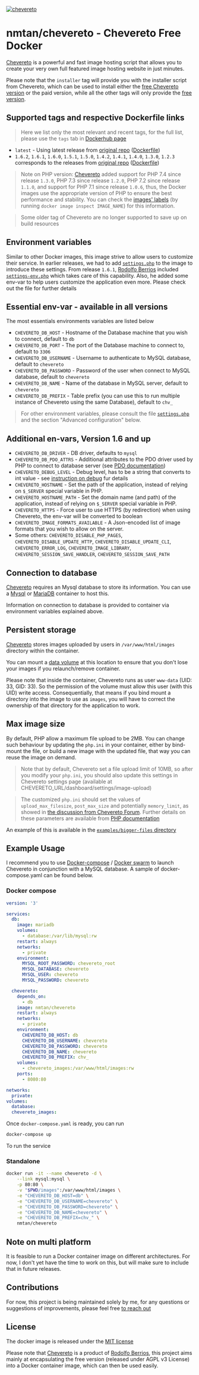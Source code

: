 [cheveretourl]: https://chevereto.com/
[cheveretogithub]: https://github.com/rodber/chevereto-free

[![chevereto](http://chevereto.com/app/themes/v3/img/chevereto-blue.svg)][cheveretourl]

# nmtan/chevereto - Chevereto Free Docker

[Chevereto][cheveretourl] is a powerful and fast image hosting script that allows you to create your very own full featured image hosting website in just minutes.

Please note that the `installer` tag will provide you with the installer script
from Chevereto, which can be used to install either the [free Chevereto version][cheveretogithub]
or the paid version, while all the other tags will only provide the [free version][cheveretogithub].

## Supported tags and respective Dockerfile links

> Here we list only the most relevant and recent tags, for the full list, please
use the `tags` tab in [Dockerhub page](https://hub.docker.com/r/nmtan/chevereto)

* `latest` - Using latest release from [original repo][cheveretogithub] ([Dockerfile](https://github.com/tanmng/docker-chevereto/blob/master/latest/Dockerfile))
* `1.6.2`, `1.6.1`, `1.6.0`, `1.5.1`, `1.5.0`, `1.4.2`, `1.4.1`, `1.4.0`, `1.3.0`, `1.2.3` corresponds to the releases from [original repo][cheveretogithub] ([Dockerfile](https://github.com/tanmng/docker-chevereto/blob/master/latest/Dockerfile))


> Note on PHP version: [Chevereto](cheveretourl) added support for PHP 7.4 since release `1.3.0`, PHP 7.3 since release `1.2.0`, PHP 7.2 since release `1.1.0`, and support for PHP 7.1 since release `1.0.6`, thus, the Docker images use the appropriate version of PHP to ensure the best performance and stability. You can check the [images' labels](https://docs.docker.com/config/labels-custom-metadata/) (by running `docker image inspect IMAGE_NAME`) for this information.

> Some older tag of Chevereto are no longer supported to save up on build resources

## Environment variables

Similar to other Docker images, this image strive to allow users to customize their service. In earlier releases, we had to add [`settings.php`](https://github.com/tanmng/docker-chevereto/blob/master/settings.php) to the image to introduce these settings. From release `1.6.1`, [Rodolfo Berrios](http://rodolfoberrios.com/) included [`settings-env.php`](https://github.com/rodber/chevereto-free/blob/1.6/app/settings-env.php) which takes care of this capability. Also, he added some env-var to help users customize the application even more. Please check out the file for further details

## Essential env-var - available in all versions

The most essentials environments variables are listed below

* `CHEVERETO_DB_HOST` - Hostname of the Database machine that you wish to connect, default to `db`
* `CHEVERETO_DB_PORT` - The port of the Database machine to connect to, default to `3306`
* `CHEVERETO_DB_USERNAME` - Username to authenticate to MySQL database, default to `chevereto`
* `CHEVERETO_DB_PASSWORD` - Password of the user when connect to MySQL database, default to `chevereto`
* `CHEVERETO_DB_NAME` - Name of the database in MySQL server, default to `chevereto`
* `CHEVERETO_DB_PREFIX` - Table prefix (you can use this to run multiple instance of Chevereto using the same Database), default to `chv_`

> For other environment variables, please consult the file [`settings.php`](https://github.com/tanmng/docker-chevereto/blob/master/settings.php) and the section "Advanced configuration" below.

## Additional en-vars, Version 1.6 and up

* `CHEVERETO_DB_DRIVER` - DB driver, defaults to `mysql`
* `CHEVERETO_DB_PDO_ATTRS` - Additional attributes to the PDO driver used by PHP to connect to database server (see [PDO documentation](https://www.php.net/manual/en/ref.pdo-mysql.php))
* `CHEVERETO_DEBUG_LEVEL` - Debug level, has to be a string that converts to int value - see [instruction on debug](https://chevereto-free.github.io/manual/troubleshooting/debug.html#debug) fur details
* `CHEVERETO_HOSTNAME` - Set the path of the application, instead of relying on `$_SERVER` special variable in PHP.
* `CHEVERETO_HOSTNAME_PATH` - Set the domain name (and path) of the application, instead of relying on `$_SERVER` special variable in PHP.
* `CHEVERETO_HTTPS` - Force user to use HTTPS (by redirection) when using Chevereto, the env-var will be converted to boolean
* `CHEVERETO_IMAGE_FORMATS_AVAILABLE` - A Json-encoded list of image formats that you wish to allow on the server.
* Some others: `CHEVERETO_DISABLE_PHP_PAGES`, `CHEVERETO_DISABLE_UPDATE_HTTP`, `CHEVERETO_DISABLE_UPDATE_CLI`, `CHEVERETO_ERROR_LOG`, `CHEVERETO_IMAGE_LIBRARY`, `CHEVERETO_SESSION_SAVE_HANDLER`, `CHEVERETO_SESSION_SAVE_PATH`

## Connection to database

[Chevereto][cheveretourl] requires an Mysql database to store its information. You can use a [Mysql](https://hub.docker.com/_/mysql/) or [MariaDB](https://hub.docker.com/_/mariadb/) container to host this.

Information on connection to database is provided to container via environment variables explained above.

## Persistent storage

[Chevereto][cheveretourl] stores images uploaded by users in `/var/www/html/images` directory within the container.

You can mount a [data volume](https://docs.docker.com/engine/tutorials/dockervolumes/#data-volumes) at this location to ensure that you don't lose your images if you relaunch/remove container.

Please note that inside the container, Chevereto runs as user `www-data` (UID: 33, GID: 33). So the permission of the volume must allow this user (with this UID) write access. Consequentially, that means if you bind mount a directory into the image to use as `images`, you will have to correct the ownership of that directory for the application to work.

## Max image size

By default, PHP allow a maximum file upload to be 2MB. You can change such behaviour by updating the `php.ini` in your container, either by bind-mount the file, or build a new image with the updated file, that way you can reuse the image on demand.

> Note that by default, Chevereto set a file upload limit of 10MB, so after you modify your `php.ini`, you should also update this settings in Chevereto settings page (available at CHEVERETO_URL/dashboard/settings/image-upload)

> The customized `php.ini` should set the values of `upload_max_filesize`, `post_max_size` and potentially `memory_limit`, as showed in [the discussion from Chevereto Forum](https://chevereto.com/community/threads/chevereto-supports-only-2mb-max-upload-size.4729/). Further details on these parameters are available from [PHP documentation](http://php.net/manual/en/ini.core.php)

An example of this is available in the [`examples/bigger-files` directory](examples/bigger-files)

## Example Usage

I recommend you to use [Docker-compose](https://docs.docker.com/compose/) / [Docker swarm](https://docs.docker.com/engine/swarm/) to launch Chevereto in conjunction with a MySQL database. A sample of docker-compose.yaml can be found below.

### Docker compose

```yaml
version: '3'

services:
  db:
    image: mariadb
    volumes:
      - database:/var/lib/mysql:rw
    restart: always
    networks:
      - private
    environment:
      MYSQL_ROOT_PASSWORD: chevereto_root
      MYSQL_DATABASE: chevereto
      MYSQL_USER: chevereto
      MYSQL_PASSWORD: chevereto

  chevereto:
    depends_on:
      - db
    image: nmtan/chevereto
    restart: always
    networks:
      - private
    environment:
      CHEVERETO_DB_HOST: db
      CHEVERETO_DB_USERNAME: chevereto
      CHEVERETO_DB_PASSWORD: chevereto
      CHEVERETO_DB_NAME: chevereto
      CHEVERETO_DB_PREFIX: chv_
    volumes:
      - chevereto_images:/var/www/html/images:rw
    ports:
      - 8080:80

networks:
  private:
volumes:
  database:
  chevereto_images:
```

Once `docker-compose.yaml` is ready, you can run

```bash
docker-compose up
```

To run the service

### Standalone

```bash
docker run -it --name chevereto -d \
    --link mysql:mysql \
    -p 80:80 \
    -v "$PWD/images":/var/www/html/images \
    -e "CHEVERETO_DB_HOST=db" \
    -e "CHEVERETO_DB_USERNAME=chevereto" \
    -e "CHEVERETO_DB_PASSWORD=chevereto" \
    -e "CHEVERETO_DB_NAME=chevereto" \
    -e "CHEVERETO_DB_PREFIX=chv_" \
    nmtan/chevereto
```

## Note on multi platform

It is feasible to run a Docker container image on different architectures. For now, I don't yet have the time to work on this, but will make sure to include that in future releases.

## Contributions

For now, this project is being maintained solely by me, for any questions or suggestions of improvements, please feel free [to reach out](mailto:tan.mng90@gmail.com)

## License

The docker image is released under the [MIT license](LICENSE)

Please note that [Chevereto](cheveretourl) is a product of [Rodolfo Berrios](http://rodolfoberrios.com/), this project aims mainly at encapsulating the free version (released under AGPL v3 License) into a Docker container image, which can then be used easily.
